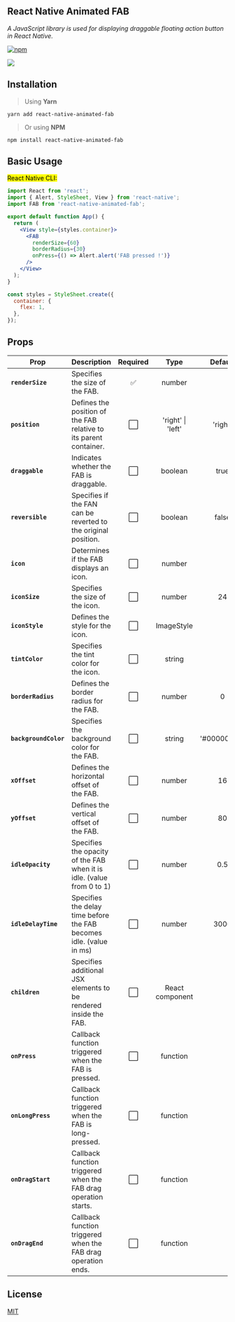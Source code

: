 ## React Native Animated FAB
*A JavaScript library is used for displaying draggable floating action button in React Native.*


[![npm](https://img.shields.io/npm/v/react-native-animated-fab.svg?style=flat-square&color=blue)](https://www.npmjs.com/package/react-native-animated-fab)


<img src="https://github.com/taingoo/react-native-animated-fab/blob/master/example/src/demo.gif">


## Installation

 > Using **Yarn**
 
    yarn add react-native-animated-fab

> Or using **NPM**

    npm install react-native-animated-fab
    
## Basic Usage
<mark>React Native CLI:</mark>

```jsx
import React from 'react';
import { Alert, StyleSheet, View } from 'react-native';
import FAB from 'react-native-animated-fab';

export default function App() {
  return (
    <View style={styles.container}>
      <FAB
        renderSize={60}
        borderRadius={30}
        onPress={() => Alert.alert('FAB pressed !')}
      />
    </View>
  );
}

const styles = StyleSheet.create({
  container: {
    flex: 1,
  },
});
```

## Props

| Prop                         | Description                                            | Required                     | Type           | Default                                   |
| ---------------------------- | -------------------------------------------------------| :----------------------------------------------:| :------------------------------------------:|:------:
| **`renderSize`**                  | Specifies the size of the FAB.                                       | :white_check_mark:           | number         |  
| **`position`**                 | Defines the position of the FAB relative to its parent container.                                      | :white_large_square:           | 'right' \| 'left' | 'right'    
| **`draggable`**           | Indicates whether the FAB is draggable.                    | :white_large_square:         | boolean         | true                               
| **`reversible`**         | Specifies if the FAN can be reverted to the original position.                                   | :white_large_square:         | boolean         | false
| **`icon`**       | Determines if the FAB displays an icon.                                     | :white_large_square:         | number         |   
| **`iconSize`**              | Specifies the size of the icon.                                        | :white_large_square:         | number         | 24     
| **`iconStyle`**           | Defines the style for the icon.                       | :white_large_square:         | ImageStyle         |                           
| **`tintColor`**             | Specifies the tint color for the icon.                                            | :white_large_square:         | string         | 
| **`borderRadius`**            | Defines the border radius for the FAB.                                          | :white_large_square:         | number         | 0  
| **`backgroundColor`**                 | Specifies the background color for the FAB.                                    | :white_large_square:         | string       | '#00000090' 
| **`xOffset`**               | Defines the horizontal offset of the FAB.                        | :white_large_square:         | number         | 16 
| **`yOffset`**                 | Defines the vertical offset of the FAB.                     | :white_large_square:         | number        | 80   
| **`idleOpacity`**                 | Specifies the opacity of the FAB when it is idle. (value from 0 to 1)                    | :white_large_square:         | number        | 0.5   
| **`idleDelayTime`**                 | Specifies the delay time before the FAB becomes idle. (value in ms)                  | :white_large_square:         | number        | 3000    
| **`children`**                 |  Specifies additional JSX elements to be rendered inside the FAB.                   | :white_large_square:         | React component        |     
| **`onPress`**            | Callback function triggered when the FAB is pressed.                                   | :white_large_square:         | function      | 
| **`onLongPress`**            | Callback function triggered when the FAB is long-pressed.                              | :white_large_square:         | function     |
| **`onDragStart`**            | Callback function triggered when the FAB drag operation starts.                               | :white_large_square:         | function     |
| **`onDragEnd`**            | Callback function triggered when the FAB drag operation ends.                            | :white_large_square:         | function     |


## License

[MIT](https://github.com/taingoo/react-native-animated-fab/blob/master/LICENSE)